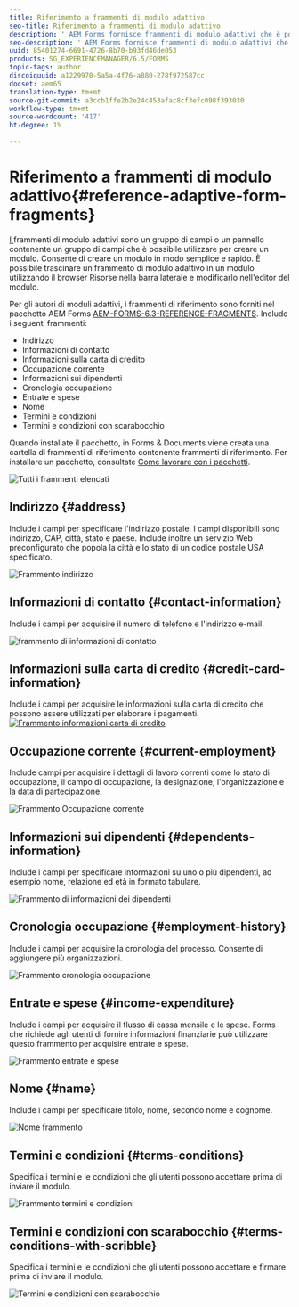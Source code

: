 ```yaml
---
title: Riferimento a frammenti di modulo adattivo
seo-title: Riferimento a frammenti di modulo adattivo
description: ' AEM Forms fornisce frammenti di modulo adattivi che è possibile utilizzare come risorse per creare rapidamente un modulo. '
seo-description: ' AEM Forms fornisce frammenti di modulo adattivi che è possibile utilizzare come risorse per creare rapidamente un modulo. '
uuid: 85401274-6691-4726-8b70-b93fd46de053
products: SG_EXPERIENCEMANAGER/6.5/FORMS
topic-tags: author
discoiquuid: a1229970-5a5a-4f76-a880-278f972587cc
docset: aem65
translation-type: tm+mt
source-git-commit: a3ccb1ffe2b2e24c453afac8cf3efc098f393030
workflow-type: tm+mt
source-wordcount: '417'
ht-degree: 1%

---
```



# Riferimento a frammenti di modulo adattivo{#reference-adaptive-form-fragments}

[I ](../../forms/using/adaptive-form-fragments.md) frammenti di modulo adattivi sono un gruppo di campi o un pannello contenente un gruppo di campi che è possibile utilizzare per creare un modulo. Consente di creare un modulo in modo semplice e rapido. È possibile trascinare un frammento di modulo adattivo in un modulo utilizzando il browser Risorse nella barra laterale e modificarlo nell&#39;editor del modulo.

Per gli autori di moduli adattivi, i frammenti di riferimento sono forniti nel  pacchetto AEM Forms [AEM-FORMS-6.3-REFERENCE-FRAGMENTS](https://www.adobeaemcloud.com/content/marketplace/marketplaceProxy.html?packagePath=/content/companies/public/adobe/packages/cq630/fd/AEM-FORMS-6.3-REFERENCE-FRAGMENTS). Include i seguenti frammenti:

* Indirizzo
* Informazioni di contatto
* Informazioni sulla carta di credito
* Occupazione corrente
* Informazioni sui dipendenti
* Cronologia occupazione
* Entrate e spese
* Nome
* Termini e condizioni
* Termini e condizioni con scarabocchio

Quando installate il pacchetto, in Forms &amp; Documents viene creata una cartella di frammenti di riferimento contenente frammenti di riferimento. Per installare un pacchetto, consultate [Come lavorare con i pacchetti](/help/sites-administering/package-manager.md).

![Tutti i frammenti elencati](assets/ootb-frags.png)

## Indirizzo {#address}

Include i campi per specificare l&#39;indirizzo postale. I campi disponibili sono indirizzo, CAP, città, stato e paese. Include inoltre un servizio Web preconfigurato che popola la città e lo stato di un codice postale USA specificato.

![Frammento indirizzo](assets/address.png)

<!--[Click to enlarge

](assets/address-1.png)-->

## Informazioni di contatto {#contact-information}

Include i campi per acquisire il numero di telefono e l&#39;indirizzo e-mail.

![frammento di informazioni di contatto](assets/contact-info.png)

<!--[Click to enlarge

](assets/contact-info-1.png)-->

## Informazioni sulla carta di credito {#credit-card-information}

Include i campi per acquisire le informazioni sulla carta di credito che possono essere utilizzati per elaborare i pagamenti.
[ ![Frammento informazioni carta di credito](assets/cc-info.png)](assets/cc-info-1.png)

## Occupazione corrente {#current-employment}

Include campi per acquisire i dettagli di lavoro correnti come lo stato di occupazione, il campo di occupazione, la designazione, l&#39;organizzazione e la data di partecipazione.

![Frammento Occupazione corrente](assets/current-emp.png)

<!--[Click to enlarge

](assets/current-emp-1.png)-->

## Informazioni sui dipendenti {#dependents-information}

Include i campi per specificare informazioni su uno o più dipendenti, ad esempio nome, relazione ed età in formato tabulare.

![Frammento di informazioni dei dipendenti](assets/dependents-info.png)

<!--[Click to enlarge

](assets/dependents-info-1.png)-->

## Cronologia occupazione {#employment-history}

Include i campi per acquisire la cronologia del processo. Consente di aggiungere più organizzazioni.

![Frammento cronologia occupazione](assets/emp-history.png)

<!--[Click to enlarge

](assets/emp-history-1.png)-->

## Entrate e spese {#income-expenditure}

Include i campi per acquisire il flusso di cassa mensile e le spese. Forms che richiede agli utenti di fornire informazioni finanziarie può utilizzare questo frammento per acquisire entrate e spese.

![Frammento entrate e spese](assets/income.png)

<!--[Click to enlarge

](assets/income-1.png)-->

## Nome {#name}

Include i campi per specificare titolo, nome, secondo nome e cognome.

![Nome frammento](assets/name.png)

<!--[Click to enlarge

](assets/name-1.png)-->

## Termini e condizioni {#terms-conditions}

Specifica i termini e le condizioni che gli utenti possono accettare prima di inviare il modulo.

![Frammento termini e condizioni](assets/tnc.png)

<!--[Click to enlarge

](assets/tnc-1.png)-->

## Termini e condizioni con scarabocchio {#terms-conditions-with-scribble}

Specifica i termini e le condizioni che gli utenti possono accettare e firmare prima di inviare il modulo.

![Termini e condizioni con scarabocchio](assets/tnc-scribble.png)

<!--[Click to enlarge

](assets/tnc-scribble-1.png)-->
